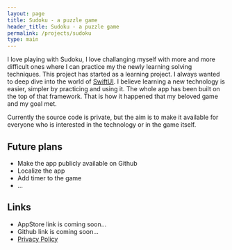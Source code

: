 ```yaml
---
layout: page
title: Sudoku - a puzzle game
header_title: Sudoku - a puzzle game
permalink: /projects/sudoku
type: main
---
```


I love playing with Sudoku, I love challanging myself with more and more difficult ones where I can practice my the newly learning solving techniques.
This project has started as a learning project. I always wanted to deep dive into the world of [SwiftUI](https://developer.apple.com/xcode/swiftui/). I believe learning a new technology is easier, simpler by practicing and using it. The whole app has been built on the top of that framework. That is how it happened that my beloved game and my goal met.

Currently the source code is private, but the aim is to make it available for everyone who is interested in the technology or in the game itself.

## Future plans

* Make the app publicly available on Github
* Localize the app
* Add timer to the game
* ...

## Links

* AppStore link is coming soon...
* Github link is coming soon...
* [Privacy Policy](/projects/sudoku/privacy-policy)